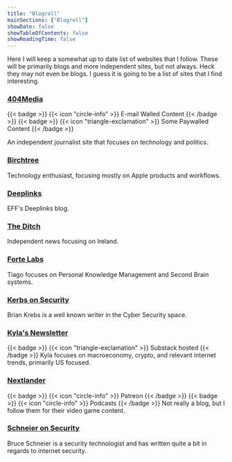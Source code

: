 ```yaml
---
title: "Blogroll"
mainSections: ["Blogroll"]
showDate: false
showTableOfContents: false
showReadingTime: false
---
```


Here I will keep a somewhat up to date list of websites that I follow. These will be primarily blogs and more independent sites, but not always. Heck they may not even be blogs. I guess it is going to be a list of sites that I find interesting.

### [404Media](https://www.404media.co) 
{{< badge >}}
{{< icon "circle-info" >}}
  E-mail Walled Content
{{< /badge >}}
{{< badge >}}
{{< icon "triangle-exclamation" >}}
  Some Paywalled Content
{{< /badge >}}

An independent journalist site that focuses on technology and politics.

### [Birchtree](https://birchtree.me/)

Technology enthusiast, focusing mostly on Apple products and workflows.

### [Deeplinks](https://www.eff.org/deeplinks)

EFF's Deeplinks blog.

### [The Ditch](https://www.ontheditch.com/)

Independent news focusing on Ireland.

### [Forte Labs](https://fortelabs.com/blog/)

Tiago focuses on Personal Knowledge Management and Second Brain systems.


### [Kerbs on Security](https://krebsonsecurity.com)

Brian Krebs is a well known writer in the Cyber Security space.


### [Kyla's Newsletter](https://kyla.substack.com)
{{< badge >}}
{{< icon "triangle-exclamation" >}}
  Substack hosted
{{< /badge >}}
Kyla focuses on macroeconomy, crypto, and relevant internet trends, primarily US focused.

### [Nextlander](https://www.patreon.com/c/nextlander/posts)
{{< badge >}}
{{< icon "circle-info" >}}
  Patreon
{{< /badge >}}
{{< badge >}}
{{< icon "circle-info" >}}
  Podcasts
{{< /badge >}}
Not really a blog, but I follow them for their video game content.

### [Schneier on Security](https://www.schneier.com)

Bruce Schneier is a security technologist and has written quite a bit in regards to internet security.
